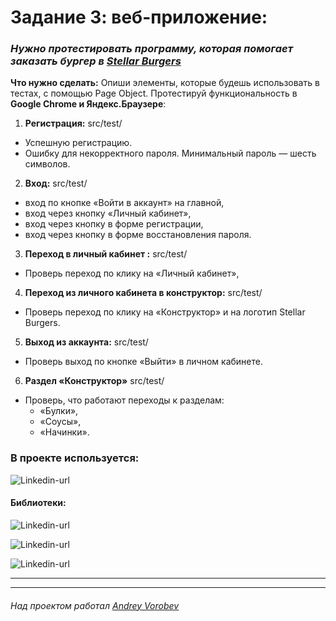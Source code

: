 # Задание 3: веб-приложение: #
### *Нужно протестировать программу, которая помогает заказать бургер в [Stellar Burgers](https://stellarburgers.nomoreparties.site/)*
**Что нужно сделать:** Опиши элементы, которые будешь использовать в тестах, с помощью Page Object.
Протестируй функциональность в **Google Chrome и Яндекс.Браузере**:
1. **Регистрация:** src/test/
* Успешную регистрацию.
* Ошибку для некорректного пароля. Минимальный пароль — шесть символов.
2. **Вход:** src/test/
* вход по кнопке «Войти в аккаунт» на главной,
* вход через кнопку «Личный кабинет»,
* вход через кнопку в форме регистрации,
* вход через кнопку в форме восстановления пароля.
3. **Переход в личный кабинет :** src/test/
* Проверь переход по клику на «Личный кабинет»,
4. **Переход из личного кабинета в конструктор:** src/test/
* Проверь переход по клику на «Конструктор» и на логотип Stellar Burgers.
5. **Выход из аккаунта:** src/test/
* Проверь выход по кнопке «Выйти» в личном кабинете.
6. **Раздел «Конструктор»** src/test/
* Проверь, что работают переходы к разделам:
  * «Булки»,
  * «Соусы»,
  * «Начинки».
### В проекте используется: ###

![Linkedin-url](https://img.shields.io/badge/Java-_11-red)
#### Библиотеки: ####
![Linkedin-url](https://img.shields.io/badge/Maven-version_4.0.0-blue)

![Linkedin-url](https://img.shields.io/badge/Allure-version_2.15-blue)


![Linkedin-url](https://img.shields.io/badge/JUnit_4-version_4.13.2-blue)

---

---
###### Над проектом работал [Andrey Vorobev](https://github.com/AndreyJVM)